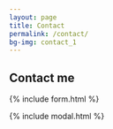 ```yaml
---
layout: page
title: Contact
permalink: /contact/
bg-img: contact_1
---
```


## Contact me

{% include form.html %}

{% include modal.html %}

